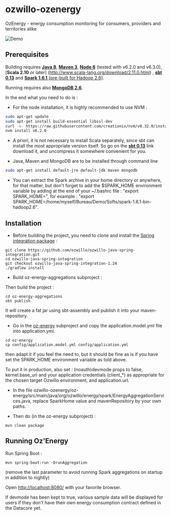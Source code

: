 # ozwillo-ozenergy
OzEnergy - energy consumption monitoring for consumers, providers and territories alike

![Demo](https://github.com/ozwillo/ozwillo-ozenergy/blob/master/app-overview/oz-energy.gif)

## Prerequisites

Building requires [**Java 8**](http://www.oracle.com/technetwork/java/javase/downloads/jdk8-downloads-2133151.html), [**Maven 3**](https://maven.apache.org/download.cgi), [**Node 6**](https://nodejs.org/en/download/releases/) (tested with v6.2.0 and v6.3.0), [**Scala 2.10** or later] (http://www.scala-lang.org/download/2.11.0.html) , [**sbt 0.13**](http://www.scala-sbt.org/0.13/docs/Setup.html) and [**Spark 1.6.1** (pre-built for Hadoop 2.6)](http://spark.apache.org/downloads.html).

Running requires also [**MongoDB 2.6**](https://docs.mongodb.com/v2.6/installation/).

In the end what you need to do is :

+ For the node installation, it is highly recommended to use NVM :

``` bash
sudo apt-get update
sudo apt-get install build-essential libssl-dev
curl -o- https://raw.githubusercontent.com/creationix/nvm/v0.32.0/install.sh | bash
nvm install v6.2.0
```

+ A priori, it is not necessary to install Scala separately, since sbt can install the most appropriate version itself. So go on the [**sbt 0.13**](http://www.scala-sbt.org/0.13/docs/Setup.html) link download it, and uncompress it somewhere convenient for you.

+ Java, Maven and MongoDB are to be installed through command line

``` bash
sudo apt-get install default-jre default-jdk maven mongodb
```

+ You can extract the Spark archive in your home directory or anywhere, for that matter, but don't forget to add the $SPARK_HOME environment variable by adding at the end of your ~/.bashrc file : "export SPARK_HOME=<YOUR PATH TO THE EXTRACTED SPARK DIRECTORY>", for example : "export SPARK_HOME=/home/myself/Bureau/Demo/Softs/spark-1.6.1-bin-hadoop2.6".

## Installation

* Before building the project, you need to clone and install the [Spring integration package](https://github.com/ozwillo/ozwillo-java-spring-integration) :

```
git clone https://github.com/ozwillo/ozwillo-java-spring-integration.git
cd ozwillo-java-spring-integration
git checkout ozwillo-java-spring-integration-1.24
./gradlew install
```

* Build oz-energy-aggregations subproject :

Then build the project :

```
cd oz-energy-aggregations
sbt publish
```
It will create a fat jar using sbt-assembly and publish it into your maven-repository.

* Go in the [oz-energy](https://github.com/ozwillo/ozwillo-ozenergy/tree/master/oz-energy) subproject and copy the application.model.yml file into application.yml.

```
cd oz-energy
cp config/application.model.yml config/application.yml
```
then adapt it if you feel the need to, but it should be fine as is if you have set the SPARK_HOME environment variable as told above.

To put it in production, also set : (noauth)devmode props to false, kernel.base_uri and your application credentials (client_*) as appropriate for the chosen target Ozwillo environment, and application.url.

* In the file ozwillo-ozenergy/oz-energy/src/main/java/org/ozwillo/energy/spark/EnergyAggregationServices.java, replace SparkHome value and mavenRepository by your own paths.

* Then do (in the oz-energy subproject) :

```
mvn clean package
```

## Running Oz'Energy

Run Spring Boot :

```
mvn spring-boot:run -DrunAggregation
```
(remove the last parameter to avoid running Spark aggregations on startup in addition to nightly)

Open [http://localhost:8080/](http://localhost:8080/) with your favorite browser.

If devmode has been kept to true, various sample data will be displayed for users if they don't have their own energy consumption contract defined in the Datacore yet.
